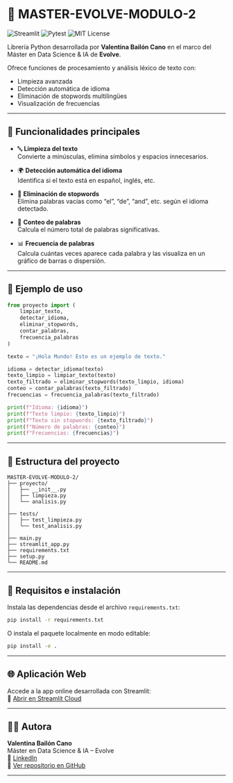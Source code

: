# 🧹 MASTER-EVOLVE-MODULO-2
![Streamlit](https://img.shields.io/badge/Streamlit-App%20Activa-brightgreen?logo=streamlit)
![Pytest](https://img.shields.io/badge/Tests-Pasando-blue?logo=pytest)
![MIT License](https://img.shields.io/badge/License-MIT-yellow.svg)

Librería Python desarrollada por **Valentina Bailón Cano** en el marco del Máster en Data Science & IA de **Evolve**.

Ofrece funciones de procesamiento y análisis léxico de texto con:
- Limpieza avanzada
- Detección automática de idioma
- Eliminación de stopwords multilingües
- Visualización de frecuencias

---

## 🚀 Funcionalidades principales

- 🔤 **Limpieza del texto**  
  Convierte a minúsculas, elimina símbolos y espacios innecesarios.

- 🌍 **Detección automática del idioma**  
  Identifica si el texto está en español, inglés, etc.

- 🧹 **Eliminación de stopwords**  
  Elimina palabras vacías como “el”, “de”, “and”, etc. según el idioma detectado.

- 🧮 **Conteo de palabras**  
  Calcula el número total de palabras significativas.

- 📊 **Frecuencia de palabras**  
  Calcula cuántas veces aparece cada palabra y las visualiza en un gráfico de barras o dispersión.

---

## 🧪 Ejemplo de uso

```python
from proyecto import (
    limpiar_texto,
    detectar_idioma,
    eliminar_stopwords,
    contar_palabras,
    frecuencia_palabras
)

texto = "¡Hola Mundo! Esto es un ejemplo de texto."

idioma = detectar_idioma(texto)
texto_limpio = limpiar_texto(texto)
texto_filtrado = eliminar_stopwords(texto_limpio, idioma)
conteo = contar_palabras(texto_filtrado)
frecuencias = frecuencia_palabras(texto_filtrado)

print(f"Idioma: {idioma}")
print(f"Texto limpio: {texto_limpio}")
print(f"Texto sin stopwords: {texto_filtrado}")
print(f"Número de palabras: {conteo}")
print(f"Frecuencias: {frecuencias}")
```

---

## 📁 Estructura del proyecto

```
MASTER-EVOLVE-MODULO-2/
├── proyecto/
│   ├── __init__.py
│   ├── limpieza.py
│   └── analisis.py
│
├── tests/
│   ├── test_limpieza.py
│   └── test_analisis.py
│
├── main.py
├── streamlit_app.py
├── requirements.txt
├── setup.py
└── README.md
```

---

## 🧩 Requisitos e instalación

Instala las dependencias desde el archivo `requirements.txt`:

```bash
pip install -r requirements.txt
```

O instala el paquete localmente en modo editable:

```bash
pip install -e .
```

---

## 🌐 Aplicación Web

Accede a la app online desarrollada con Streamlit:  
🔗 [Abrir en Streamlit Cloud](https://valentinabailoncano-master-evolve-modulo-2.streamlit.app/)

---

## 👩‍💻 Autora

**Valentina Bailón Cano**  
Máster en Data Science & IA – Evolve  
📎 [LinkedIn](https://www.linkedin.com/in/valentina-bailon-2653b22b7/)  
🔗 [Ver repositorio en GitHub](https://github.com/valentinabailoncano-code/MASTER-EVOLVE-MODULO-2)

---
